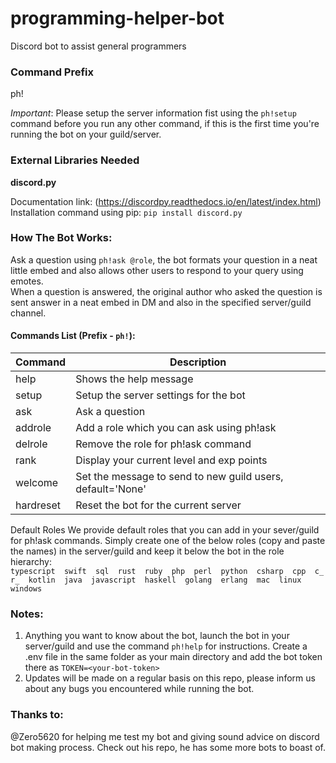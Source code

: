 # programming-helper-bot
Discord bot to assist general programmers

### Command Prefix
ph!

*Important*: Please setup the server information fist using the `ph!setup` command before you run any other command, if this is the first time you're running the bot on your guild/server.

### External Libraries Needed

**discord.py**

Documentation link: (https://discordpy.readthedocs.io/en/latest/index.html) \
Installation command using pip: `pip install discord.py`

### How The Bot Works:
Ask a question using `ph!ask @role`, the bot formats your question in a neat little embed and also allows other users to respond to your query using emotes.\
When a question is answered, the original author who asked the question is sent answer in a neat embed in DM and also in the specified server/guild channel.
#### Commands List (Prefix - `ph!`):
Command | Description
--------|------------
  help  |     Shows the help message
  setup   |   Setup the server settings for the bot
  ask  |  Ask a question
  addrole  |  Add a role which you can ask using ph!ask
  delrole  |  Remove the role for ph!ask command
  rank  |   Display your current level and exp points
  welcome  |  Set the message to send to new guild users, default='None'
  hardreset  |  Reset the bot for the current server
 
Default Roles
We provide default roles that you can add in your sever/guild for ph!ask commands. Simply create one of the below roles (copy and paste the names) in the server/guild and keep it below the bot in the role hierarchy:\
`typescript  swift  sql  rust  ruby  php  perl  python  csharp  cpp  c_ r_  kotlin  java  javascript  haskell  golang  erlang  mac  linux  windows  `
 
### Notes:
1) Anything you want to know about the bot, launch the bot in your server/guild and use the command `ph!help` for instructions. Create a .env file in the same folder as your main directory and add the bot token there as `TOKEN=<your-bot-token>`
2) Updates will be made on a regular basis on this repo, please inform us about any bugs you encountered while running the bot.

### Thanks to:
@Zero5620 for helping me test my bot and giving sound advice on discord bot making process. Check out his repo, he has some more bots to boast of.

